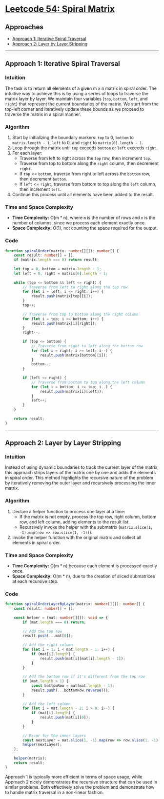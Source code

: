 # [Leetcode 54: Spiral Matrix](https://leetcode.com/problems/spiral-matrix/)

## Approaches

- [Approach 1: Iterative Spiral Traversal](#approach-1-iterative-spiral-traversal)
- [Approach 2: Layer by Layer Stripping](#approach-2-layer-by-layer-stripping)

---

## Approach 1: Iterative Spiral Traversal

### Intuition

The task is to return all elements of a given m x n matrix in spiral order. The intuitive way to achieve this is by using a series of loops to traverse the matrix layer by layer. We maintain four variables (`top`, `bottom`, `left`, and `right`) that represent the current boundaries of the matrix. We start from the top-left corner and iteratively update these bounds as we proceed to traverse the matrix in a spiral manner.

### Algorithm

1. Start by initializing the boundary markers: `top` to 0, `bottom` to `matrix.length - 1`, `left` to 0, and `right` to `matrix[0].length - 1`.
2. Loop through the matrix until `top` exceeds `bottom` or `left` exceeds `right`.
3. For each layer:
   - Traverse from left to right across the `top` row, then increment `top`.
   - Traverse from top to bottom along the `right` column, then decrement `right`.
   - If `top` <= `bottom`, traverse from right to left across the `bottom` row, then decrement `bottom`.
   - If `left` <= `right`, traverse from bottom to top along the `left` column, then increment `left`.
4. Continue this process until all elements have been added to the result.

### Time and Space Complexity

- **Time Complexity:** O(m * n), where `m` is the number of rows and `n` is the number of columns, since we process each element exactly once.
- **Space Complexity:** O(1), not counting the space required for the output.

### Code

```typescript
function spiralOrder(matrix: number[][]): number[] {
    const result: number[] = [];
    if (matrix.length === 0) return result;
    
    let top = 0, bottom = matrix.length - 1;
    let left = 0, right = matrix[0].length - 1;
    
    while (top <= bottom && left <= right) {
        // Traverse from left to right along the top row
        for (let i = left; i <= right; i++) {
            result.push(matrix[top][i]);
        }
        top++;
        
        // Traverse from top to bottom along the right column
        for (let i = top; i <= bottom; i++) {
            result.push(matrix[i][right]);
        }
        right--;
        
        if (top <= bottom) {
            // Traverse from right to left along the bottom row
            for (let i = right; i >= left; i--) {
                result.push(matrix[bottom][i]);
            }
            bottom--;
        }
        
        if (left <= right) {
            // Traverse from bottom to top along the left column
            for (let i = bottom; i >= top; i--) {
                result.push(matrix[i][left]);
            }
            left++;
        }
    }
    
    return result;
}
```

---

## Approach 2: Layer by Layer Stripping

### Intuition

Instead of using dynamic boundaries to track the current layer of the matrix, this approach strips layers of the matrix one by one and adds the elements in spiral order. This method highlights the recursive nature of the problem by iteratively removing the outer layer and recursively processing the inner matrix.

### Algorithm

1. Declare a helper function to process one layer at a time:
   - If the matrix is not empty, process the top row, right column, bottom row, and left column, adding elements to the result list.
   - Recursively invoke the helper with the submatrix (`matrix.slice(1, -1).map(row => row.slice(1, -1))`).
2. Invoke the helper function with the original matrix and collect all elements in spiral order.

### Time and Space Complexity

- **Time Complexity:** O(m * n) because each element is processed exactly once.
- **Space Complexity:** O(m * n), due to the creation of sliced submatrices at each recursive step.

### Code

```typescript
function spiralOrderLayerByLayer(matrix: number[][]): number[] {
    const result: number[] = [];
    
    const helper = (mat: number[][]): void => {
        if (mat.length === 0) return;
        
        // Add the top row
        result.push(...mat[0]);
        
        // Add the right column
        for (let i = 1; i < mat.length - 1; i++) {
            if (mat[i].length) {
                result.push(mat[i][mat[i].length - 1]);
            }
        }
        
        // Add the bottom row if it's different from the top row
        if (mat.length > 1) {
            const bottomRow = mat[mat.length - 1];
            result.push(...bottomRow.reverse());
        }
        
        // Add the left column
        for (let i = mat.length - 2; i > 0; i--) {
            if (mat[i].length) {
                result.push(mat[i][0]);
            }
        }
        
        // Recur for the inner layers
        const nextLayer = mat.slice(1, -1).map(row => row.slice(1, -1));
        helper(nextLayer);
    };
    
    helper(matrix);
    return result;
}
```

Approach 1 is typically more efficient in terms of space usage, while Approach 2 nicely demonstrates the recursive structure that can be used in similar problems. Both effectively solve the problem and demonstrate how to handle matrix traversal in a non-linear fashion.

